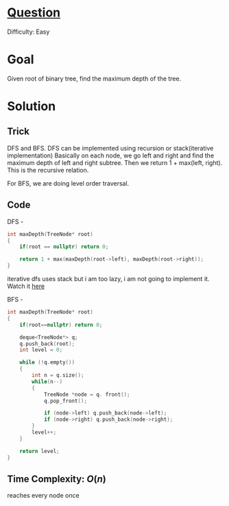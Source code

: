 # [Question](https://leetcode.com/problems/maximum-depth-of-binary-tree/)
Difficulty: Easy
# Goal
Given root of binary tree, find the maximum depth of the tree.  
# Solution
## Trick
DFS and BFS. DFS can be implemented using recursion or stack(iterative implementation) 
Basically on each node, we go left and right and find the maximum depth of left and right subtree. Then we return 1 + max(left, right). This is the recursive relation.

For BFS, we are doing level order traversal.

## Code
DFS - 
```cpp
int maxDepth(TreeNode* root) 
{
    if(root == nullptr) return 0;

    return 1 + max(maxDepth(root->left), maxDepth(root->right));
}
```
iterative dfs uses stack but i am too lazy, i am not going to implement it. Watch it [here](https://youtu.be/hTM3phVI6YQ?t=643)

BFS - 
```cpp
int maxDepth(TreeNode* root) 
{
    if(root==nullptr) return 0;

    deque<TreeNode*> q;
    q.push_back(root);
    int level = 0;

    while (!q.empty())
    {     
        int n = q.size(); 
        while(n--) 
        { 
            TreeNode *node = q. front();
            q.pop_front();

            if (node->left) q.push_back(node->left);
            if (node->right) q.push_back(node->right);
        }
        level++;
    }

    return level;
}
```
## Time Complexity: $O(n)$
reaches every node once